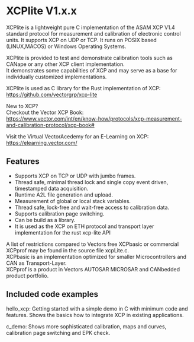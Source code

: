 
# XCPlite V1.x.x

XCPlite is a lightweight pure C implementation of the ASAM XCP V1.4 standard protocol for measurement and calibration of electronic control units.
It supports XCP on UDP or TCP.
It runs on POSIX based (LINUX,MACOS) or Windows Operating Systems.  

XCPlite is provided to test and demonstrate calibration tools such as CANape or any other XCP client implementation.  
It demonstrates some capabilities of XCP and may serve as a base for individually customized implementations.  

XCPlite is used as C library for the Rust implementation of XCP:  
<https://github.com/vectorgrp/xcp-lite>

New to XCP?  
Checkout the Vector XCP Book:  
<https://www.vector.com/int/en/know-how/protocols/xcp-measurement-and-calibration-protocol/xcp-book#>

Visit the Virtual VectorAcedemy for an E-Learning on XCP:  
<https://elearning.vector.com/>

## Features

- Supports XCP on TCP or UDP with jumbo frames.
- Thread safe, minimal thread lock and single copy event driven, timestamped data acquisition.  
- Runtime A2L file generation and upload.  
- Measurement of global or local stack variables.
- Thread safe, lock-free and wait-free access to calibration data.  
- Supports calibration page switching.  
- Can be build as a library.  
- It is used as the XCP on ETH protocol and transport layer implementation for the rust xcp-lite API

A list of restrictions compared to Vectors free XCPbasic or commercial XCPprof may be found in the source file xcpLite.c.  
XCPbasic is an implementation optimized for smaller Microcontrollers and CAN as Transport-Layer.  
XCPprof is a product in Vectors AUTOSAR MICROSAR and CANbedded product portfolio.

## Included code examples  

hello_xcp:
  Getting started with a simple demo in C with minimum code and features.
  Shows the basics how to integrate XCP in existing applications.
  
c_demo:
  Shows more sophisticated calibration, maps and curves, calibration page switching and EPK check.
  